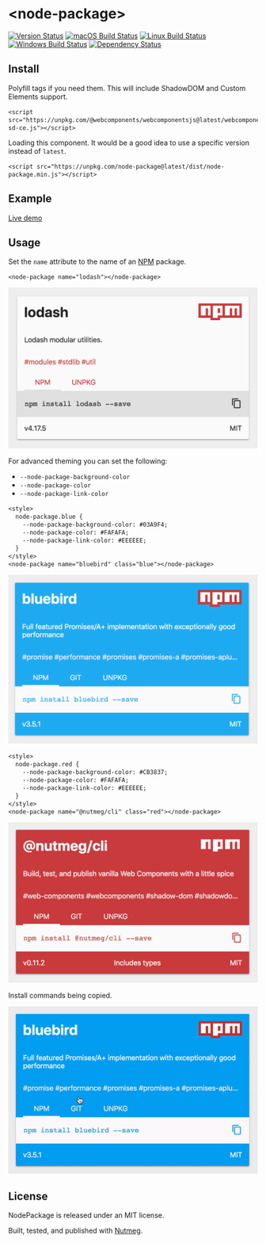 &lt;node-package&gt;
====
[![Version Status](https://img.shields.io/npm/v/node-package.svg?style=flat&label=version&colorB=4bc524)](https://npmjs.com/package/node-package)
[![macOS Build Status](https://img.shields.io/circleci/project/github/abraham/node-package.svg?style=flat&label=macos)](https://circleci.com/gh/abraham/node-package)
[![Linux Build Status](https://img.shields.io/travis/abraham/node-package.svg?style=flat&label=linux)](https://travis-ci.org/abraham/node-package)
[![Windows Build Status](https://img.shields.io/appveyor/ci/abraham/node-package.svg?style=flat&label=windows)](https://ci.appveyor.com/project/abraham/node-package)
[![Dependency Status](https://david-dm.org/abraham/node-package.svg?style=flat)](https://david-dm.org/abraham/node-package)

Install
----

Polyfill tags if you need them. This will include ShadowDOM and Custom Elements support.

```
<script src="https://unpkg.com/@webcomponents/webcomponentsjs@latest/webcomponents-sd-ce.js"></script>
```

Loading this component. It would be a good idea to use a specific version instead of `latest`.

```
<script src="https://unpkg.com/node-package@latest/dist/node-package.min.js"></script>
```

Example
----

[Live demo](https://codepen.io/abrahamwilliams/pen/eVVJrM)

Usage
----

Set the `name` attribute to the name of an [NPM](https://www.npmjs.com/) package.

```
<node-package name="lodash"></node-package>
```

![Example](https://github.com/abraham/node-package/raw/master/images/default.png)

For advanced theming you can set the following:

- `--node-package-background-color`
- `--node-package-color`
- `--node-package-link-color`

```
<style>
  node-package.blue {
    --node-package-background-color: #03A9F4;
    --node-package-color: #FAFAFA;
    --node-package-link-color: #EEEEEE;
  }
</style>
<node-package name="bluebird" class="blue"></node-package>
```

![Example with blue theme](https://github.com/abraham/node-package/raw/master/images/custom-theme-blue.png)

```
<style>
  node-package.red {
    --node-package-background-color: #CB3837;
    --node-package-color: #FAFAFA;
    --node-package-link-color: #EEEEEE;
  }
</style>
<node-package name="@nutmeg/cli" class="red"></node-package>
```

![Example with red theme](https://github.com/abraham/node-package/raw/master/images/custom-theme-red.png)

Install commands being copied.

![Example of copying install command](https://github.com/abraham/node-package/raw/master/images/copy-install.gif)

License
----

NodePackage is released under an MIT license.

Built, tested, and published with [Nutmeg](https://nutmeg.tools).
